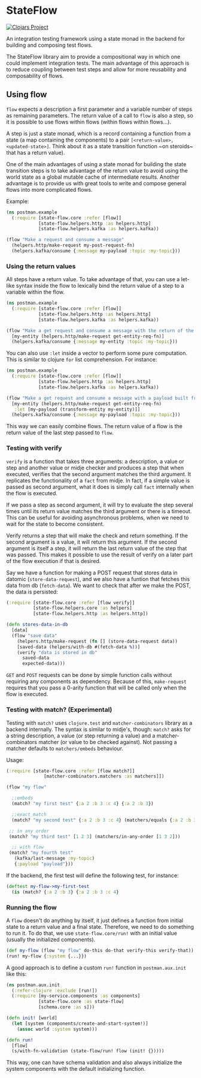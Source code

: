 # StateFlow

[![Clojars Project](https://img.shields.io/clojars/v/nubank/state-flow.svg)](https://clojars.org/nubank/state-flow)

An integration testing framework using a state monad in the backend for building and composing test flows.

The StateFlow library aim to provide a compositional way in which one could implement integration tests. The main advantage of this approach is to reduce coupling between test steps and allow for more reusability and composability of flows.

## Using flow

`flow` expects a description a first parameter and a variable number of steps as remaining parameters. The return value of a call to `flow` is also a step, so it is possible to use flows within flows (within flows within flows...).

A step is just a state monad, which is a record containing a function from a state (a map containing the components) to a pair `[<return-value>, <updated-state>]`. Think about it as a state transition function ~on steroids~ that has a return value).

One of the main advantages of using a state monad for building the state transition steps is to take advantage of the return value to avoid using the world state as a global mutable cache of intermediate results. Another advantage is to provide us with great tools to write and compose general flows into more complicated flows.

Example:
```clojure
(ns postman.example
  (:require [state-flow.core :refer [flow]]
            [state-flow.helpers.http :as helpers.http]
            [state-flow.helpers.kafka :as helpers.kafka))

(flow "Make a request and consume a message"
  (helpers.http/make-request my-post-request-fn)
  (helpers.kafka/consume {:message my-payload :topic :my-topic}))
```

### Using the return values

All steps have a return value. To take advantage of that, you can use a let-like syntax inside the flow to lexically bind the return value of a step to a variable within the flow.

```clojure
(ns postman.example
  (:require [state-flow.core :refer [flow]]
            [state-flow.helpers.http :as helpers.http]
            [state-flow.helpers.kafka :as helpers.kafka))

(flow "Make a get request and consume a message with the return of the request as payload"
  [my-entity (helpers.http/make-request get-entity-req-fn)]
  (helpers.kafka/consume {:message my-entity :topic :my-topic}))
```

You can also use `:let` inside a vector to perform some pure computation. This is similar to clojure `for` list comprehension. For instance:

```clojure
(ns postman.example
  (:require [state-flow.core :refer [flow]]
            [state-flow.helpers.http :as helpers.http]
            [state-flow.helpers.kafka :as helpers.kafka))

(flow "Make a get request and consume a message with a payload built from the return value of the request"
  [my-entity (helpers.http/make-request get-entity-req-fn)
   :let [my-payload (transform-entity my-entity)]]
  (helpers.kafka/consume {:message my-payload :topic :my-topic}))
```

This way we can easily combine flows. The return value of a flow is the return value of the last step passed to `flow`.

### Testing with verify

`verify` is a function that takes three arguments: a description, a value or step and another value or midje checker
and produces a step that when executed, verifies that the second argument matches the third argument. It replicates the functionality of a `fact` from midje.
In fact, if a simple value is passed as second argument, what it does is simply call `fact` internally when the flow is executed.

If we pass a step as second argument, it will try to evaluate the step several times until its return value matches the third argument or there is a timeout. This can be useful for avoiding asynchronous problems, when we need to wait for the state to become consistent.

Verify returns a step that will make the check and return something. If the second argument is a value, it will return this argument. If the second argument is itself a step, it will return the last return value of the step that was passed. This makes it possible to use the result of verify on a later part of the flow execution if that is desired.

Say we have a function for making a POST request that stores data in datomic (`store-data-request`),
and we also have a funtion that fetches this data from db (`fetch-data`). We want to check that after we make the POST, the data is persisted:

```clojure
(:require [state-flow.core :refer [flow verify]]
          [state-flow.helpers.core :as helpers]
          [state-flow.helpers.http :as helpers.http])

(defn stores-data-in-db
  [data]
  (flow "save data"
    (helpers.http/make-request (fn [] (store-data-request data))
    [saved-data (helpers/with-db #(fetch-data %))]
    (verify "data is stored in db"
      saved-data
      expected-data)))
```

`GET` and `POST` requests can be done by simple function calls without requiring any components as dependency. Because of this, `make-request` requires that you pass a 0-arity function that will be called only when the flow is executed.

### Testing with match? (Experimental)

Testing with `match?` uses `clojure.test` and `matcher-combinators` library as a backend internally. The syntax is similar to midje's, though: `match?` asks for a string description, a value (or step returning a value) and a matcher-combinators matcher (or value to be checked against). Not passing a matcher defaults to `matchers/embeds` behaviour.

Usage:
```clojure
(:require [state-flow.core :refer [flow match?]]
              [matcher-combinators.matchers :as matchers]])

(flow "my flow"

  ;;embeds
  (match? "my first test" {:a 2 :b 3 :c 4} {:a 2 :b 3})

  ;;exact match
  (match? "my second test" {:a 2 :b 3 :c 4} (matchers/equals {:a 2 :b 3 :c 4})

 ;; in any order
 (match? "my third test" [1 2 3] (matchers/in-any-order [1 3 2]))

  ;; with flow
 (match? "my fourth test"
   (kafka/last-message :my-topic)
   {:payload "payload"}))
```

If the backend, the first test will define the following test, for instance:
```clojure
(deftest my-flow->my-first-test
  (is (match? {:a 2 :b 3} {:a 2 :b 3 :c 4}
```

### Running the flow

A `flow` doesn't do anything by itself, it just defines a function from initial state to a return value and a final state. Therefore, we need to do something to run it. To do that, we use `state-flow.core/run!` with an initial value (usually the initialized components).

```clojure
(def my-flow (flow "my flow" do-this do-that verify-this verify-that))
(run! my-flow {:system {...}})
```

A good approach is to define a custom `run!` function in `postman.aux.init` like this:

```clojure
(ns postman.aux.init
  (:refer-clojure :exclude [run!])
  (:require [my-service.components :as components]
            [state-flow.core :as state-flow]
            [schema.core :as s]))

(defn init! [world]
  (let [system (components/create-and-start-system!)]
    (assoc world :system system)))

(defn run!
  [flow]
  (s/with-fn-validation (state-flow/run! flow (init! {}))))
```
This way, one can have schema validation and also always initialize the system components with the default initializing function.
